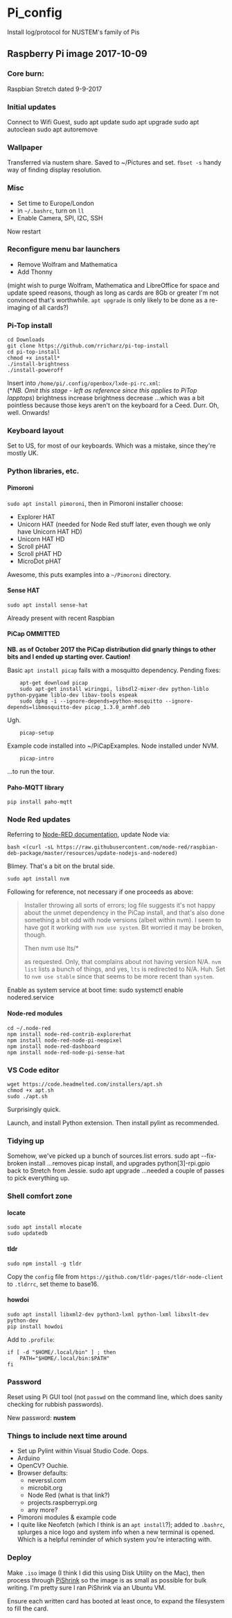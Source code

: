 # Pi_config
Install log/protocol for NUSTEM's family of Pis


## Raspberry Pi image 2017-10-09

### Core burn:
Raspbian Stretch dated 9-9-2017

### Initial updates
Connect to Wifi Guest, 
    sudo apt update
    sudo apt upgrade
    sudo apt autoclean
    sudo apt autoremove

### Wallpaper
Transferred via nustem share. Saved to ~/Pictures and set. `fbset -s` handy way of finding display resolution.

### Misc
* Set time to Europe/London
* in `~/.bashrc`, turn on `ll`
* Enable Camera, SPI, I2C, SSH

Now restart

### Reconfigure menu bar launchers
* Remove Wolfram and Mathematica
* Add Thonny

(might wish to purge Wolfram, Mathematica and LibreOffice for space and update speed reasons, though as long as cards are 8Gb or greater I'm not convinced that's worthwhile. `apt upgrade` is only likely to be done as a re-imaging of all cards?)

### Pi-Top install
    cd Downloads
    git clone https://github.com/rricharz/pi-top-install
    cd pi-top-install
    chmod +x install*
    ./install-brightness
    ./install-poweroff

Insert into `/home/pi/.config/openbox/lxde-pi-rc.xml`:  
(**NB. Omit this stage - left as reference since this applies to PiTop lapptops*)
        <keybind key="0xC7">
          <action name="Execute">
            <command>brightness increase</command>
          </action>
        </keybind>
        <keybind key="0xC6">
          <action name="Execute">
            <command>brightness decrease</command>
          </action>
        </keybind>
...which was a bit pointless because those keys aren't on the keyboard for a Ceed. Durr. Oh, well. Onwards!

### Keyboard layout
Set to US, for most of our keyboards. Which was a mistake, since they're mostly UK.

### Python libraries, etc.

#### Pimoroni
`sudo apt install pimoroni`, then in Pimoroni installer choose:

- Explorer HAT
- Unicorn HAT (needed for Node Red stuff later, even though we only have Unicorn HAT HD)
- Unicorn HAT HD
- Scroll pHAT
- Scroll pHAT HD
- MicroDot pHAT

Awesome, this puts examples into a `~/Pimoroni` directory.

#### Sense HAT
    sudo apt install sense-hat
Already present with recent Raspbian

#### PiCap **OMMITTED**
**NB. as of October 2017 the PiCap distribution did gnarly things to other bits and I ended up starting over. Caution!**

Basic `apt install picap` fails with a mosquitto dependency. Pending fixes:
    
        apt-get download picap
        sudo apt-get install wiringpi, libsdl2-mixer-dev python-liblo python-pygame liblo-dev libav-tools espeak
        sudo dpkg -i --ignore-depends=python-mosquitto --ignore-depends=libmosquitto-dev picap_1.3.0_armhf.deb
    
Ugh.

        picap-setup
        
Example code installed into ~/PiCapExamples. Node installed under NVM.

        picap-intro

...to run the tour.

#### Paho-MQTT library
    pip install paho-mqtt

### Node Red updates
Referring to [Node-RED documentation](https://nodered.org/docs/hardware/raspberrypi), update Node via:

    bash <(curl -sL https://raw.githubusercontent.com/node-red/raspbian-deb-package/master/resources/update-nodejs-and-nodered)

Blimey. That's a bit on the brutal side.

    sudo apt install nvm

Following for reference, not necessary if one proceeds as above:
> Installer throwing all sorts of errors; log file suggests it's not happy about the unmet dependency in the PiCap install, and that's also done something a bit odd with node versions (albeit within nvm). I seem to have got it working with `nvm use system`. Bit worried it may be broken, though.
> 
> Then
>     nvm use lts/*
>     
> as requested. Only, that complains about not having version N/A. `nvm list` lists a bunch of things, and yes, `lts` is redirected to N/A. Huh. Set to `nvm use stable` since that seems to be more recent than `system`.

Enable as system service at boot time:
    sudo systemctl enable nodered.service

#### Node-red modules

    cd ~/.node-red
    npm install node-red-contrib-explorerhat
    npm install node-red-node-pi-neopixel
    npm install node-red-dashboard
    npm install node-red-node-pi-sense-hat

### VS Code editor
    wget https://code.headmelted.com/installers/apt.sh
    chmod +x apt.sh
    sudo ./apt.sh

Surprisingly quick.

Launch, and install Python extension. Then install pylint as recommended.

### Tidying up
Somehow, we've picked up a bunch of sources.list errors.
    sudo apt --fix-broken install
...removes picap install, and upgrades python[3]-rpi.gpio back to Stretch from Jessie.
    sudo apt upgrade
...needed a couple of passes to pick everything up.


### Shell comfort zone

#### locate

    sudo apt install mlocate
    sudo updatedb

#### tldr

    sudo npm install -g tldr

Copy the `config` file from `https://github.com/tldr-pages/tldr-node-client` to `.tldrrc`, set theme to base16.

#### howdoi

    sudo apt install libxml2-dev python3-lxml python-lxml libxslt-dev python-dev
    pip install howdoi

Add to `.profile`:

    if [ -d "$HOME/.local/bin" ] ; then
        PATH="$HOME/.local/bin:$PATH"
    fi
    
### Password

Reset using Pi GUI tool (not `passwd` on the command line, which does sanity checking for rubbish passwords).

New password: **nustem**

### Things to include next time around

* Set up Pylint within Visual Studio Code. Oops.
* Arduino
* OpenCV? Ouchie.
* Browser defaults:
    * neverssl.com
    * microbit.org
    * Node Red (what is that link?)
    * projects.raspberrypi.org
    * any more?
* Pimoroni modules & example code
* I quite like Neofetch (which I think is an `apt install`?); added to `.bashrc`, splurges a nice logo and system info when a new terminal is opened. Which is a helpful reminder of which system you're interacting with.


### Deploy

Make `.iso` image (I think I did this using Disk Utility on the Mac), then process through [PiShrink](https://github.com/Drewsif/PiShrink) so the image is as small as possible for bulk writing. I'm pretty sure I ran PiShrink via an Ubuntu VM.

Ensure each written card has booted at least once, to expand the filesystem to fill the card.
